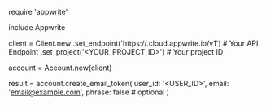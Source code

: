 require 'appwrite'

include Appwrite

client = Client.new
    .set_endpoint('https://<REGION>.cloud.appwrite.io/v1') # Your API Endpoint
    .set_project('<YOUR_PROJECT_ID>') # Your project ID

account = Account.new(client)

result = account.create_email_token(
    user_id: '<USER_ID>',
    email: 'email@example.com',
    phrase: false # optional
)
